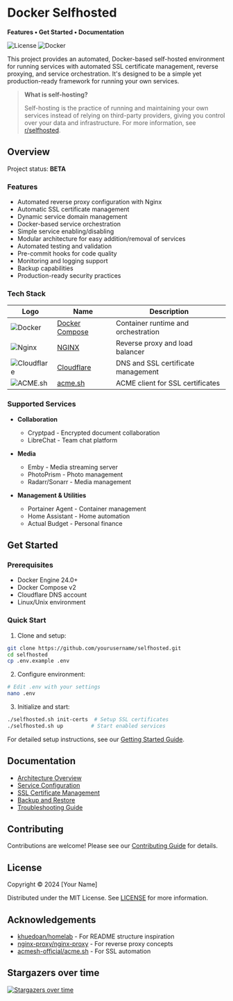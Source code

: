 # Docker Selfhosted

**Features • Get Started • Documentation**

![License](https://img.shields.io/badge/license-MIT-blue.svg)
![Docker](https://img.shields.io/badge/docker-%230db7ed.svg?logo=docker&logoColor=white)

This project provides an automated, Docker-based self-hosted environment for running services with automated SSL certificate management, reverse proxying, and service orchestration. It's designed to be a simple yet production-ready framework for running your own services.

> **What is self-hosting?**
>
> Self-hosting is the practice of running and maintaining your own services instead of relying on third-party providers, giving you control over your data and infrastructure. For more information, see [r/selfhosted](https://www.reddit.com/r/selfhosted/wiki/index).

## Overview

Project status: **BETA**

### Features

- Automated reverse proxy configuration with Nginx
- Automatic SSL certificate management
- Dynamic service domain management
- Docker-based service orchestration
- Simple service enabling/disabling
- Modular architecture for easy addition/removal of services
- Automated testing and validation
- Pre-commit hooks for code quality
- Monitoring and logging support
- Backup capabilities
- Production-ready security practices

### Tech Stack

| Logo | Name | Description |
|------|------|-------------|
| ![Docker](https://raw.githubusercontent.com/docker/compose/main/logo.png) | [Docker Compose](https://docs.docker.com/compose/) | Container runtime and orchestration |
| ![Nginx](https://nginx.org/img/nginx_logo.png) | [NGINX](https://www.nginx.com) | Reverse proxy and load balancer |
| ![Cloudflare](https://www.cloudflare.com/img/logo-cloudflare-dark.svg) | [Cloudflare](https://www.cloudflare.com) | DNS and SSL certificate management |
| ![ACME.sh](https://github.com/acmesh-official/acme.sh/raw/master/wiki/logo.png) | [acme.sh](https://github.com/acmesh-official/acme.sh) | ACME client for SSL certificates |

### Supported Services

- **Collaboration**
  - Cryptpad - Encrypted document collaboration
  - LibreChat - Team chat platform

- **Media**
  - Emby - Media streaming server
  - PhotoPrism - Photo management
  - Radarr/Sonarr - Media management

- **Management & Utilities**
  - Portainer Agent - Container management
  - Home Assistant - Home automation
  - Actual Budget - Personal finance

## Get Started

### Prerequisites

- Docker Engine 24.0+
- Docker Compose v2
- Cloudflare DNS account
- Linux/Unix environment

### Quick Start

1. Clone and setup:
```bash
git clone https://github.com/yourusername/selfhosted.git
cd selfhosted
cp .env.example .env
```

2. Configure environment:
```bash
# Edit .env with your settings
nano .env
```

3. Initialize and start:
```bash
./selfhosted.sh init-certs  # Setup SSL certificates
./selfhosted.sh up         # Start enabled services
```

For detailed setup instructions, see our [Getting Started Guide](docs/getting-started.md).

## Documentation

- [Architecture Overview](docs/architecture.md)
- [Service Configuration](docs/services.md)
- [SSL Certificate Management](docs/ssl.md)
- [Backup and Restore](docs/backup.md)
- [Troubleshooting Guide](docs/troubleshooting.md)

## Contributing

Contributions are welcome! Please see our [Contributing Guide](CONTRIBUTING.md) for details.

## License

Copyright © 2024 [Your Name]

Distributed under the MIT License. See [LICENSE](LICENSE) for more information.

## Acknowledgements

- [khuedoan/homelab](https://github.com/khuedoan/homelab) - For README structure inspiration
- [nginx-proxy/nginx-proxy](https://github.com/nginx-proxy/nginx-proxy) - For reverse proxy concepts
- [acmesh-official/acme.sh](https://github.com/acmesh-official/acme.sh) - For SSL automation

## Stargazers over time

[![Stargazers over time](https://starchart.cc/yourusername/selfhosted.svg)](https://starchart.cc/yourusername/selfhosted)
